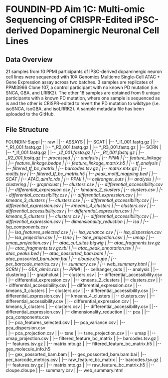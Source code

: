 # FOUNDIN-PD Aim 1C: Multi-omic Sequencing of CRISPR-Edited iPSC-derived Dopaminergic Neuronal Cell Lines 
## Data Overview
21 samples from 10 PPMI participants of IPSC-derived dopaminergic neuron cell lines were sequenced with 10X Genomics Multiome Single-Cell ATAC + Gene Expression assay across two batches. 3 samples are replicates of PPMI3966 Clone 107, a control participant with no known PD mutation (i.e. SNCA, GBA, and LRRK2). The other 18 samples are obtained from 9 unique participants with a known PD mutation, where one sample is sequenced as is and the other is CRISPR-edited to revert the PD mutation to wildtype (i.e. isoSNCA, isoGBA, and isoLRRK2). A sample metadata file has been uploaded to the GitHub.

## File Structure
FOUNDIN-Suppl
|-- raw
|   |-- ASSAYS
|       |-- SCAT
|           |-- *_I1_001.fastq.gz
|           |-- *_R1_001.fastq.gz
|           |-- *_R2_001.fastq.gz
|           |-- *_R3_001.fastq.gz
|       |-- SCRN
|           |-- *_I1_001.fastq.gz
|           |-- *_I2_001.fastq.gz
|           |-- *_R1_001.fastq.gz
|           |-- *_R2_001.fastq.gz
|-- processed
|   |-- analysis
|       |-- PPMI*
|           |-- feature_linkage
|               |-- feature_linkage.bedpe
|               |-- feature_linkage_matrix.h5
|           |-- tf_analysis
|               |-- filtered_tf_bc_matrix
|                   |-- barcodes.tsv.gz
|                   |-- matrix.mtx.gz
|                   |-- motifs.tsv
|               |-- filtered_tf_bc_matrix.h5
|               |-- peak_motif_mapping.bed
|   |-- SCAT
|       |-- ATAC_aim1c.rds
|       |-- PPMI*
|           |-- cellranger_outs
|               |-- analysis
|                   |-- clustering
|                       |-- graphclust
|                           |-- clusters.csv
|                           |-- differential_accessibility.csv
|                           |-- differential_expression.csv
|                       |-- kmeans_2_clusters
|                           |-- clusters.csv
|                           |-- differential_accessibility.csv
|                           |-- differential_expression.csv
|                       |-- kmeans_3_clusters
|                           |-- clusters.csv
|                           |-- differential_accessibility.csv
|                           |-- differential_expression.csv
|                       |-- kmeans_4_clusters
|                           |-- clusters.csv
|                           |-- differential_accessibility.csv
|                           |-- differential_expression.csv
|                       |-- kmeans_5_clusters
|                           |-- clusters.csv
|                           |-- differential_accessibility.csv
|                           |-- differential_expression.csv
|                   |-- dimensionality_reduction
|                       |-- lsa
|                           |-- lsa_components.csv  
|                           |-- lsa_features_selected.csv
|                           |-- lsa_variance.csv
|                           |-- lsa_dispersion.csv  
|                           |-- lsa_projection.csv
|                       |-- tsne
|                           |-- tsne_projection.csv
|                       |-- umap
|                           |-- umap_projection.csv
|               |-- atac_cut_sites.bigwig
|               |-- atac_fragments.tsv.gz
|               |-- atac_fragments.tsv.gz.tbi
|               |-- atac_peak_annotation.tsv
|               |-- atac_peaks.bed
|               |-- atac_possorted_bam.bam
|               |-- atac_possorted_bam.bam.bai
|               |-- cloupe.cloupe
|               |-- per_barcode_metrics.csv
|               |-- summary.csv
|               |-- web_summary.html
|   |-- SCRN
|       |-- GEX_aim1c.rds
|       |-- PPMI*
|           |-- cellranger_outs
|               |-- analysis
|                   |-- clustering
|                       |-- graphclust
|                           |-- clusters.csv
|                           |-- differential_accessibility.csv
|                           |-- differential_expression.csv
|                       |-- kmeans_2_clusters
|                           |-- clusters.csv
|                           |-- differential_accessibility.csv
|                           |-- differential_expression.csv
|                       |-- kmeans_3_clusters
|                           |-- clusters.csv
|                           |-- differential_accessibility.csv
|                           |-- differential_expression.csv
|                       |-- kmeans_4_clusters
|                           |-- clusters.csv
|                           |-- differential_accessibility.csv
|                           |-- differential_expression.csv
|                       |-- kmeans_5_clusters
|                           |-- clusters.csv
|                           |-- differential_accessibility.csv
|                           |-- differential_expression.csv
|                   |-- dimensionality_reduction
|                       |-- pca
|                           |-- pca_components.csv  
|                           |-- pca_features_selected.csv
|                           |-- pca_variance.csv
|                           |-- pca_dispersion.csv  
|                           |-- pca_projection.csv
|                       |-- tsne
|                           |-- tsne_projection.csv
|                       |-- umap
|                           |-- umap_projection.csv
|               |-- filtered_feature_bc_matrix
|                   |-- barcodes.tsv.gz
|                   |-- features.tsv.gz
|                   |-- matrix.mtx.gz
|               |-- filtered_feature_bc_matrix.h5
|               |-- gex_molecule_info.h5  
|               |-- gex_possorted_bam.bam 
|               |-- gex_possorted_bam.bam.bai
|               |-- per_barcode_metrics.csv
|               |-- raw_feature_bc_matrix
|                   |-- barcodes.tsv.gz
|                   |-- features.tsv.gz
|                   |-- matrix.mtx.gz
|               |-- raw_feature_bc_matrix.h5
|               |-- cloupe.cloupe
|               |-- summary.csv
|               |-- web_summary.html
